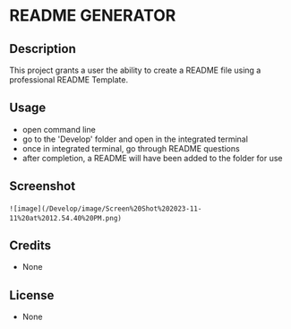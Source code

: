 # README GENERATOR

## Description
This project grants a user the ability to create a README file using a professional README Template.

## Usage
- open command line
- go to the 'Develop' folder and open in the integrated terminal
- once in integrated terminal, go through README questions
- after completion, a README will have been added to the folder for use

## Screenshot
`
![image](/Develop/image/Screen%20Shot%202023-11-11%20at%2012.54.40%20PM.png)
`

## Credits
- None

## License
- None

